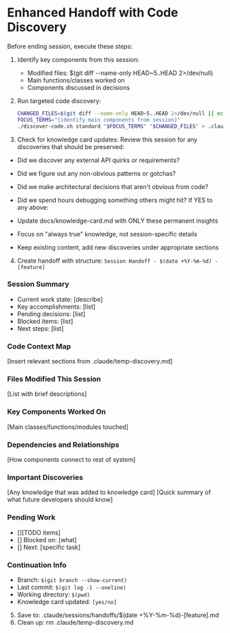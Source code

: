 # Enhanced Handoff with Code Discovery
Before ending session, execute these steps:

1. Identify key components from this session:
   - Modified files: $(git diff --name-only HEAD~5..HEAD 2>/dev/null)
   - Main functions/classes worked on
   - Components discussed in decisions

2. Run targeted code discovery:
   ```bash
   CHANGED_FILES=$(git diff --name-only HEAD~5..HEAD 2>/dev/null || echo "")
   FOCUS_TERMS="[identify main components from session]"
   ./discover-code.sh standard "$FOCUS_TERMS" "$CHANGED_FILES" > .claude/temp-discovery.md
   ```

3. Check for knowledge card updates:
Review this session for any discoveries that should be preserved:

- Did we discover any external API quirks or requirements?
- Did we figure out any non-obvious patterns or gotchas?
- Did we make architectural decisions that aren't obvious from code?
- Did we spend hours debugging something others might hit?
If YES to any above:

- Update docs/knowledge-card.md with ONLY these permanent insights
- Focus on "always true" knowledge, not session-specific details
- Keep existing content, add new discoveries under appropriate sections

4. Create handoff with structure: `Session Handoff - $(date +%Y-%m-%d) - [feature]`

### Session Summary
- Current work state: [describe]
- Key accomplishments: [list]
- Pending decisions: [list]
- Blocked items: [list]
- Next steps: [list]

### Code Context Map
[Insert relevant sections from .claude/temp-discovery.md]

### Files Modified This Session
[List with brief descriptions]

### Key Components Worked On
[Main classes/functions/modules touched]

### Dependencies and Relationships
[How components connect to rest of system]

### Important Discoveries
[Any knowledge that was added to knowledge card]
[Quick summary of what future developers should know]

### Pending Work
- [][TODO items]
- [] Blocked on: [what]
- [] Next: [specific task]

### Continuation Info
- Branch: `$(git branch --show-current)`
- Last commit: `$(git log -1 --oneline)`
- Working directory: `$(pwd)`
- Knowledge card updated: `[yes/no]`


5. Save to: .claude/sessions/handoffs/$(date +%Y-%m-%d)-[feature].md
6. Clean up: rm .claude/temp-discovery.md

